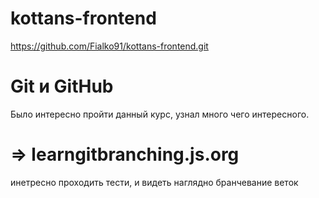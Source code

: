 # kottans-frontend
https://github.com/Fialko91/kottans-frontend.git

# Git и GitHub
Было интересно пройти данный курс, узнал много чего интересного.

# => learngitbranching.js.org
инетресно проходить тести, и видеть наглядно бранчевание веток

